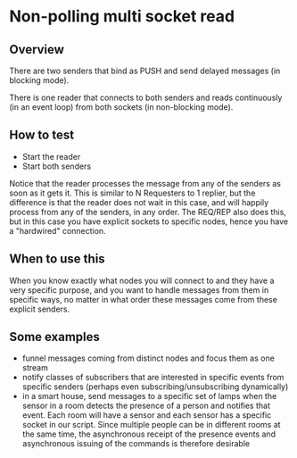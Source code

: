 # Non-polling multi socket read

## Overview

There are two senders that bind as PUSH and send delayed messages (in blocking
mode).

There is one reader that connects to both senders and reads continuously (in an
event loop) from both sockets (in non-blocking mode).

## How to test

- Start the reader
- Start both senders

Notice that the reader processes the message from any of the senders as soon as
it gets it. This is similar to N Requesters to 1 replier, but the difference is
that the reader does not wait in this case, and will happily process from any of
the senders, in any order. The REQ/REP also does this, but in this case you have
explicit sockets to specific nodes, hence you have a "hardwired" connection.

## When to use this

When you know exactly what nodes you will connect to and they have a very
specific purpose, and you want to handle messages from them in specific ways, no
matter in what order these messages come from these explicit senders.

## Some examples

- funnel messages coming from distinct nodes and focus them as one stream
- notify classes of subscribers that are interested in specific events from
  specific senders (perhaps even subscribing/unsubscribing dynamically)
- in a smart house, send messages to a specific set of lamps when the sensor in
  a room detects the presence of a person and notifies that event. Each room
  will have a sensor and each sensor has a specific socket in our script. Since
  multiple people can be in different rooms at the same time, the asynchronous
  receipt of the presence events and asynchronous issuing of the commands is
  therefore desirable
